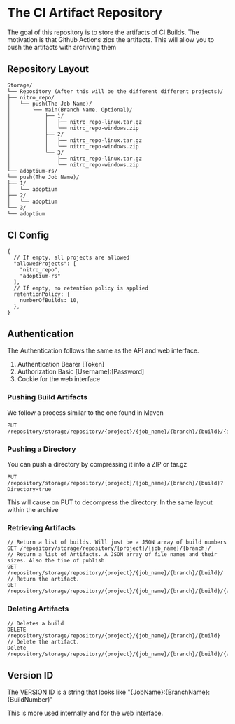 # The CI Artifact Repository

The goal of this repository is to store the artifacts of CI Builds. The motivation is that Github Actions zips the
artifacts. This will allow you to push the artifacts with archiving them

## Repository Layout

```
Storage/
└── Repository (After this will be the different different projects)/
├── nitro_repo/
│   └── push(The Job Name)/
│       └── main(Branch Name. Optional)/
│           ├── 1/
│           │   ├── nitro_repo-linux.tar.gz
│           │   └── nitro_repo-windows.zip
│           ├── 2/
│           │   ├── nitro_repo-linux.tar.gz
│           │   └── nitro_repo-windows.zip
│           └── 3/
│               ├── nitro_repo-linux.tar.gz
│               └── nitro_repo-windows.zip
└── adoptium-rs/
└── push(The Job Name)/
├── 1/
│   └── adoptium
├── 2/
│   └── adoptium
└── 3/
└── adoptium
```

## CI Config

```json5
{
  // If empty, all projects are allowed
  "allowedProjects": [
    "nitro_repo",
    "adoptium-rs"
  ],
  // If empty, no retention policy is applied
  retentionPolicy: {
    numberOfBuilds: 10,
  },
}
```

## Authentication

The Authentication follows the same as the API and web interface.

1. Authentication Bearer [Token]
2. Authorization Basic [Username]:[Password]
3. Cookie for the web interface

### Pushing Build Artifacts

We follow a process similar to the one found in Maven

```
PUT /repository/storage/repository/{project}/{job_name}/{branch}/{build}/{artifact_name}
```

### Pushing a Directory

You can push a directory by compressing it into a ZIP or tar.gz

```
PUT /repository/storage/repository/{project}/{job_name}/{branch}/{build}?Directory=true
```

This will cause on PUT to decompress the directory. In the same layout within the archive

### Retrieving Artifacts

```
// Return a list of builds. Will just be a JSON array of build numbers
GET /repository/storage/repository/{project}/{job_name}/{branch}/
// Return a list of Artifacts. A JSON array of file names and their sizes. Also the time of publish
GET /repository/storage/repository/{project}/{job_name}/{branch}/{build}/
// Return the artifact. 
GET /repository/storage/repository/{project}/{job_name}/{branch}/{build}/{artifact_name}
```

### Deleting Artifacts

```
// Deletes a build
DELETE /repository/storage/repository/{project}/{job_name}/{branch}/{build}
// Delete the artifact. 
Delete /repository/storage/repository/{project}/{job_name}/{branch}/{build}/{artifact_name}
```

## Version ID

The VERSION ID is a string that looks like "{JobName}:{BranchName}:{BuildNumber}"

This is more used internally and for the web interface.
